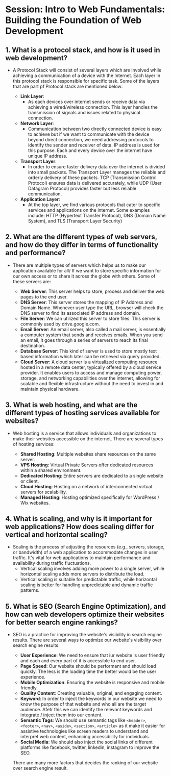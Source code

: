 # Session: Intro to Web Fundamentals: Building the Foundation of Web Development

## 1. What is a protocol stack, and how is it used in web development?

* A Protocol Stack will consist of several layers which are involved while achieving a communication of a device with the Internet. Each layer in this protocol stack is responsible for specific task. Some of the layers that are part pf Protocol stack are mentioned below:

    * **Link Layer**:
        - As each devices over internet sends or receive data via achieving a wired/wireless connection. This layer handles the transmission of signals and issues related to physical connection.
    * **Network Layer**:
        - Communication between two directly connected device is easy to achieve but if we want to communicate with the device beyond direct connection, we need addressing protocols to identify the sender and receiver of data. IP address is used for this purpose. Each and every device over the internet have unique IP address.
    * **Transport Layer**:
        - In order to ensure faster delivery data over the internet is divided into small packets. The Transport Layer manages the reliable and orderly delivery of these packets. TCP (Transmission Control Protocol) ensures data is delivered accurately, while UDP (User Datagram Protocol) provides faster but less reliable communication.
    * **Application Layer**:
        - At the top layer, we find various protocols that cater to specific services and applications on the internet. Some examples include: HTTP (Hypertext Transfer Protocol), DNS (Domain Name System), and TLS (Transport Layer Security)

## 2. What are the different types of web servers, and how do they differ in terms of functionality and performance?

*  There are multiple types of servers which helps us to make our application available for all/ If we want to store specific information for our own access or to share it across the globe with others. Some of these servers are:

    - **Web Server**: This server helps tp store, process and deliver the web pages to the end user.
    - **DNS Server**: This server stores the mapping of IP Address and Domain Name. Whenever user type the URL, browser will check the DNS server to find its associated IP address and domain.
    - **File Server**: We can utilized this server to store files. This server is commonly used by drive.google.com.
    - **Email Server**: An email server, also called a mail server, is essentially a computer system that sends and receives emails. When you send an email, it goes through a series of servers to reach its final destination.
    - **Database Server**: This kind of server is used to store mostly text based information which later can be retrieved via query provided.
    - **Cloud Server**: A cloud server is a virtualized computing resource hosted in a remote data center, typically offered by a cloud service provider. It enables users to access and manage computing power, storage, and networking capabilities over the internet, allowing for scalable and flexible infrastructure without the need to invest in and maintain physical hardware.

## 3. What is web hosting, and what are the different types of hosting services available for websites?

* Web hosting is a service that allows individuals and organizations to make their websites accessible on the internet. There are several types of hosting services:

    - **Shared Hosting**: Multiple websites share resources on the same server.
    - **VPS Hosting**: Virtual Private Servers offer dedicated resources within a shared environment.
    - **Dedicated Hosting**: Entire servers are dedicated to a single website or client.
    - **Cloud Hosting**: Hosting on a network of interconnected virtual servers for scalability.
    - **Managed Hosting**: Hosting optimized specifically for WordPress / Wix websites.

## 4. What is scaling, and why is it important for web applications? How does scaling differ for vertical and horizontal scaling?

* Scaling is the process of adjusting the resources (e.g., servers, storage, or bandwidth) of a web application to accommodate changes in user traffic. It's vital for web applications to maintain performance and availability during traffic fluctuations.
    * Vertical scaling involves adding more power to a single server, while horizontal scaling adds more servers to distribute the load.
    * Vertical scaling is suitable for predictable traffic, while horizontal scaling is better for handling unpredictable and dynamic traffic patterns.

## 5. What is SEO (Search Engine Optimization), and how can web developers optimize their websites for better search engine rankings?

* SEO is a practice for improving the website's visibility in search engine results. There are several ways to optimize our website's visibility over search engine results.

    * **User Experience**: We need to ensure that iur website is user friendly and each and every part of it is accessible to end user.
    * **Page Speed**: Our website should be performant and should load quickly. The less is the loading time the better would be the user experience.
    * **Mobile Optimization**: Ensuring the website is responsive and mobile friendly.
    * **Quality Content**: Creating valuable, original, and engaging content.
    * **Keyword**: In order to inject the keywords in our website we need to know the purpose of that website and who all are the target audience. Afetr this we can identify the relevant keywords and integrate / inject them into our content.
    * **Semantic Tags**: We should use semantic tags like `<header>`, `<footer>`, `<nav>`, `<aside>`, `<section>`, `<article>` as it make it easier for assistive technologies like screen readers to understand and interpret web content, enhancing accessibility for individuals.
    * **Social Media**: We should also inject the social links of different platforms like facebook, twitter, linkedin, instagram to improve the SEO.

    There are many more factors that decides the ranking of our website over search engine result.
